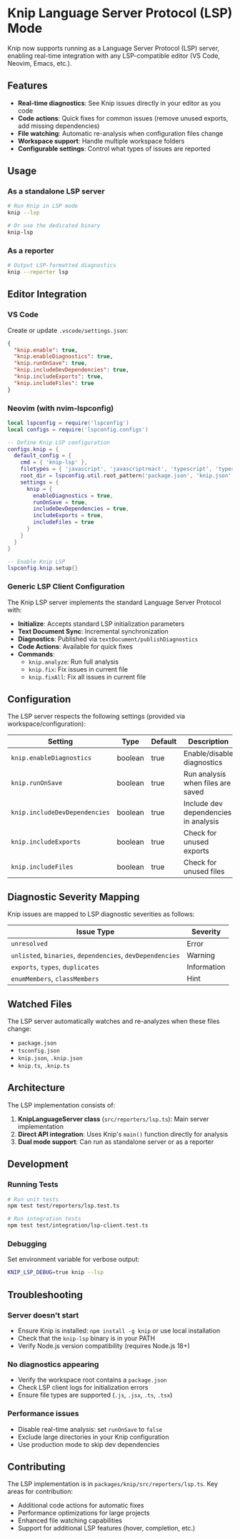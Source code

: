 # Knip Language Server Protocol (LSP) Mode

Knip now supports running as a Language Server Protocol (LSP) server, enabling real-time integration with any LSP-compatible editor (VS Code, Neovim, Emacs, etc.).

## Features

- **Real-time diagnostics**: See Knip issues directly in your editor as you code
- **Code actions**: Quick fixes for common issues (remove unused exports, add missing dependencies)
- **File watching**: Automatic re-analysis when configuration files change
- **Workspace support**: Handle multiple workspace folders
- **Configurable settings**: Control what types of issues are reported

## Usage

### As a standalone LSP server

```bash
# Run Knip in LSP mode
knip --lsp

# Or use the dedicated binary
knip-lsp
```

### As a reporter

```bash
# Output LSP-formatted diagnostics
knip --reporter lsp
```

## Editor Integration

### VS Code

Create or update `.vscode/settings.json`:

```json
{
  "knip.enable": true,
  "knip.enableDiagnostics": true,
  "knip.runOnSave": true,
  "knip.includeDevDependencies": true,
  "knip.includeExports": true,
  "knip.includeFiles": true
}
```

### Neovim (with nvim-lspconfig)

```lua
local lspconfig = require('lspconfig')
local configs = require('lspconfig.configs')

-- Define Knip LSP configuration
configs.knip = {
  default_config = {
    cmd = { 'knip-lsp' },
    filetypes = { 'javascript', 'javascriptreact', 'typescript', 'typescriptreact' },
    root_dir = lspconfig.util.root_pattern('package.json', 'knip.json', 'knip.ts'),
    settings = {
      knip = {
        enableDiagnostics = true,
        runOnSave = true,
        includeDevDependencies = true,
        includeExports = true,
        includeFiles = true
      }
    }
  }
}

-- Enable Knip LSP
lspconfig.knip.setup{}
```

### Generic LSP Client Configuration

The Knip LSP server implements the standard Language Server Protocol with:

- **Initialize**: Accepts standard LSP initialization parameters
- **Text Document Sync**: Incremental synchronization
- **Diagnostics**: Published via `textDocument/publishDiagnostics`
- **Code Actions**: Available for quick fixes
- **Commands**: 
  - `knip.analyze`: Run full analysis
  - `knip.fix`: Fix issues in current file
  - `knip.fixAll`: Fix all issues in current file

## Configuration

The LSP server respects the following settings (provided via workspace/configuration):

| Setting | Type | Default | Description |
|---------|------|---------|-------------|
| `knip.enableDiagnostics` | boolean | true | Enable/disable diagnostics |
| `knip.runOnSave` | boolean | true | Run analysis when files are saved |
| `knip.includeDevDependencies` | boolean | true | Include dev dependencies in analysis |
| `knip.includeExports` | boolean | true | Check for unused exports |
| `knip.includeFiles` | boolean | true | Check for unused files |

## Diagnostic Severity Mapping

Knip issues are mapped to LSP diagnostic severities as follows:

| Issue Type | Severity |
|------------|----------|
| `unresolved` | Error |
| `unlisted`, `binaries`, `dependencies`, `devDependencies` | Warning |
| `exports`, `types`, `duplicates` | Information |
| `enumMembers`, `classMembers` | Hint |

## Watched Files

The LSP server automatically watches and re-analyzes when these files change:

- `package.json`
- `tsconfig.json`
- `knip.json`, `.knip.json`
- `knip.ts`, `.knip.ts`

## Architecture

The LSP implementation consists of:

1. **KnipLanguageServer class** (`src/reporters/lsp.ts`): Main server implementation
2. **Direct API integration**: Uses Knip's `main()` function directly for analysis
3. **Dual mode support**: Can run as standalone server or as a reporter

## Development

### Running Tests

```bash
# Run unit tests
npm test test/reporters/lsp.test.ts

# Run integration tests
npm test test/integration/lsp-client.test.ts
```

### Debugging

Set environment variable for verbose output:

```bash
KNIP_LSP_DEBUG=true knip --lsp
```

## Troubleshooting

### Server doesn't start

- Ensure Knip is installed: `npm install -g knip` or use local installation
- Check that the `knip-lsp` binary is in your PATH
- Verify Node.js version compatibility (requires Node.js 18+)

### No diagnostics appearing

- Verify the workspace root contains a `package.json`
- Check LSP client logs for initialization errors
- Ensure file types are supported (`.js`, `.jsx`, `.ts`, `.tsx`)

### Performance issues

- Disable real-time analysis: set `runOnSave` to `false`
- Exclude large directories in your Knip configuration
- Use production mode to skip dev dependencies

## Contributing

The LSP implementation is in `packages/knip/src/reporters/lsp.ts`. Key areas for contribution:

- Additional code actions for automatic fixes
- Performance optimizations for large projects
- Enhanced file watching capabilities
- Support for additional LSP features (hover, completion, etc.)